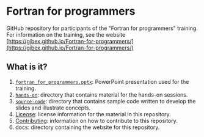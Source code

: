 # Fortran for programmers

GitHub repository for participants of the "Fortran for programmers" training.
For information on the training, see the website
[https://gjbex.github.io/Fortran-for-programmers/](https://gjbex.github.io/Fortran-for-programmers/)


## What is it?

1. [`fortran_for_programmers.pptx`](fortran_for_programmers.pptx): PowerPoint
   presentation used for the training.
1. [`hands-on`](hands-on): directory that contains material for the hands-on sessions.
1. [`source-code`](source-code): directory that contains sample code written to
   develop the slides and illustrate concepts.
1. [License](LICENSE): license information for the material in this repository.
1. [Contributing](CONTRIBUTING.md): information on how to contribute to this
   repository.
1. docs: directory containing the website for this repository.
